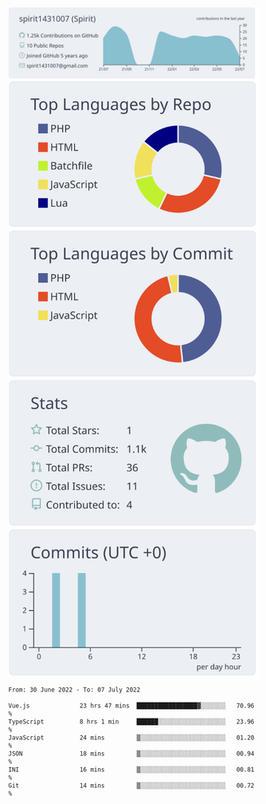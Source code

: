 [![](https://raw.githubusercontent.com/spirit1431007/spirit1431007/master/profile-summary-card-output/nord_bright/0-profile-details.svg)](https://git.io/spiritx)
[![](https://raw.githubusercontent.com/spirit1431007/spirit1431007/master/profile-summary-card-output/nord_bright/1-repos-per-language.svg)](https://git.io/spiritx) [![](https://raw.githubusercontent.com/spirit1431007/spirit1431007/master/profile-summary-card-output/nord_bright/2-most-commit-language.svg)](https://git.io/spiritx)
[![](https://raw.githubusercontent.com/spirit1431007/spirit1431007/master/profile-summary-card-output/nord_bright/3-stats.svg)](https://git.io/spiritx) [![](https://raw.githubusercontent.com/spirit1431007/spirit1431007/master/profile-summary-card-output/nord_bright/4-productive-time.svg)](https://git.io/spiritx)

<!--START_SECTION:waka-->

```text
From: 30 June 2022 - To: 07 July 2022

Vue.js              23 hrs 47 mins  █████████████████▓░░░░░░░   70.96 %
TypeScript          8 hrs 1 min     ██████░░░░░░░░░░░░░░░░░░░   23.96 %
JavaScript          24 mins         ▒░░░░░░░░░░░░░░░░░░░░░░░░   01.20 %
JSON                18 mins         ▒░░░░░░░░░░░░░░░░░░░░░░░░   00.94 %
INI                 16 mins         ▒░░░░░░░░░░░░░░░░░░░░░░░░   00.81 %
Git                 14 mins         ▒░░░░░░░░░░░░░░░░░░░░░░░░   00.72 %
```

<!--END_SECTION:waka-->
